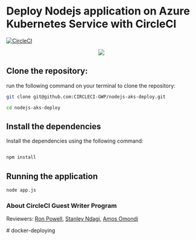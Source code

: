 # Deploy Nodejs application on Azure Kubernetes Service with CircleCI

[![CircleCI](https://circleci.com/gh/CIRCLECI-GWP/nodejs-aks-deploy.svg?style=svg)](https://github.com/CIRCLECI-GWP/nodejs-aks-deploy)

<p align="center"><img src="https://avatars3.githubusercontent.com/u/59034516"></p>

## Clone the repository:

run the following command on your terminal to clone the repository:

```bash
git clone git@github.com:CIRCLECI-GWP/nodejs-aks-deploy.git

cd nodejs-aks-deploy
```

## Install the dependencies

Install the dependencies using the following command:

```bash

npm install
```

## Running the application

```bash
node app.js
```

### About CircleCI Guest Writer Program

Reviewers: [Ron Powell][ron], [Stanley Ndagi][stan], [Amos Omondi][amos]

[blog]: https://circleci.com/blog/application-logging-with-flask/
[author]: https://github.com/mwaz
[ron]: https://github.com/ronpowelljr
[stan]: https://github.com/NdagiStanley
[amos]: https://github.com/amos-o
#   d o c k e r - d e p l o y i n g  
 